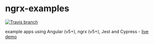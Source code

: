 ngrx-examples
===

[![Travis branch](https://img.shields.io/travis/isoden/ngrx-examples/master.svg)](https://travis-ci.org/isoden/ngrx-examples)

example apps using Angular (v5+), ngrx (v5+), Jest and Cypress - [live demo](https://ngrx-examples.firebaseapp.com/)
